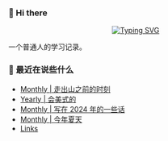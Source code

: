 ### 👋 Hi there
<div align="center">

[![Typing SVG](https://readme-typing-svg.herokuapp.com?lines=Stay+hungry%2C+Stay+foolish.;%E6%84%BF%E4%BA%BA%E4%B8%8E%E4%BA%BA%E9%83%BD%E8%83%BD%E5%A4%9F%E7%9C%9F%E8%AF%9A%E6%B2%9F%E9%80%9A%E3%80%82)](https://git.io/typing-svg)

</div>
一个普通人的学习记录。

### 📝 最近在说些什么
<!-- BLOG-POST-LIST:START -->
- [Monthly | 走出山之前的时刻](https://shixiaocaia.fun/posts/ef594bd9/)
- [Yearly | 会美式的](https://shixiaocaia.fun/posts/8bfc4349/)
- [Monthly | 写在 2024 年的一些话](https://shixiaocaia.fun/posts/b0576fda/)
- [Monthly | 今年夏天](https://shixiaocaia.fun/posts/fc291701/)
- [Links](https://shixiaocaia.fun/link/)
<!-- BLOG-POST-LIST:END -->
